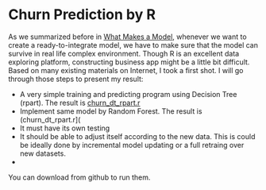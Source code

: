 # Churn Prediction by R
As we summarized before in [What Makes a Model](../what_makes_a_model.md), whenever we want to create a ready-to-integrate model, we have to make sure that the model can survive in real life complex environment. Though R is an excellent data exploring platform, constructing business app might be a little bit difficult. Based on many existing materials on Internet, I took a first shot. I will go through those steps to present my result:

* A very simple training and predicting program using Decision Tree (rpart). The result is [churn_dt_rpart.r](https://github.com/qiyangduan/r_sample_programs/blob/master/churn/churn_dt_rpart.r)
* Implement same model by Random Forest. The result is (churn_dt_rpart.r](
* It must have its own testing 
* It should be able to adjust itself according to the new data. This is could be ideally done by incremental model updating or a full retraing over new datasets. 
* 

You can download from github to run them.


